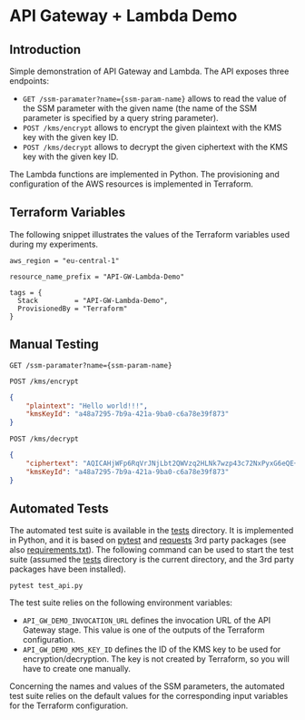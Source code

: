 # API Gateway + Lambda Demo

## Introduction
Simple demonstration of API Gateway and Lambda. The API exposes three endpoints:
* `GET /ssm-paramater?name={ssm-param-name}` allows to read the value of the SSM parameter with the given name (the name of the SSM parameter is specified by a query string parameter).
* `POST /kms/encrypt` allows to encrypt the given plaintext with the KMS key with the given key ID.
* `POST /kms/decrypt` allows to decrypt the given ciphertext with the KMS key with the given key ID.

The Lambda functions are implemented in Python. The provisioning and configuration of the AWS resources is implemented in Terraform.

## Terraform Variables
The following snippet illustrates the values of the Terraform variables used during my experiments.

```hcl
aws_region = "eu-central-1"

resource_name_prefix = "API-GW-Lambda-Demo"

tags = {
  Stack         = "API-GW-Lambda-Demo",
  ProvisionedBy = "Terraform"
}
```

## Manual Testing

`GET /ssm-paramater?name={ssm-param-name}`

`POST /kms/encrypt`
```json
{
    "plaintext": "Hello world!!!",
    "kmsKeyId": "a48a7295-7b9a-421a-9ba0-c6a78e39f873"
}
```

`POST /kms/decrypt`
```json
{
    "ciphertext": "AQICAHjWFp6RqVrJNjLbt2QWVzq2HLNk7wzp43c72NxPyxG6eQE+y8Tf+vVho4NZsgJhJGd6AAAAcjBwBgkqhkiG9w0BBwagYzBhAgEAMFwGCSqGSIb3DQEHATAeBglghkgBZQMEAS4wEQQMT64F5yW563mmONU6AgEQgC+u/yMj+zBbniFLjMW/yyxbW9aQ2psj9XY2jparsRcWFtpe1vB4p1sOJ2KArAIZjA==",
    "kmsKeyId": "a48a7295-7b9a-421a-9ba0-c6a78e39f873"
}
```


## Automated Tests
The automated test suite is available in the [tests](./tests) directory. It is implemented in Python, and it is based on [pytest](https://pypi.org/project/pytest/) and [requests](https://pypi.org/project/requests) 3rd party packages (see also [requirements.txt](./requirements.txt)). The following command can be used to start the test suite (assumed the [tests](./tests) directory is the current directory, and the 3rd party packages have been installed).

```
pytest test_api.py
```

The test suite relies on the following environment variables:
* `API_GW_DEMO_INVOCATION_URL` defines the invocation URL of the API Gateway stage. This value is one of the outputs of the Terraform configuration.
* `API_GW_DEMO_KMS_KEY_ID` defines the ID of the KMS key to be used for encryption/decryption. The key is not created by Terraform, so you will have to create one manually.

Concerning the names and values of the SSM parameters, the automated test suite relies on the default values for the corresponding input variables for the Terraform configuration.
